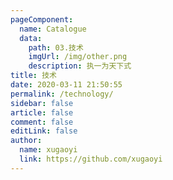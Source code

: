 ```yaml
---
pageComponent:
  name: Catalogue
  data:
    path: 03.技术
    imgUrl: /img/other.png
    description: 执一为天下式
title: 技术
date: 2020-03-11 21:50:55
permalink: /technology/
sidebar: false
article: false
comment: false
editLink: false
author:
  name: xugaoyi
  link: https://github.com/xugaoyi
---
```

